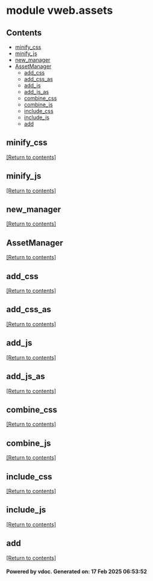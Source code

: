 # module vweb.assets


## Contents
- [minify_css](#minify_css)
- [minify_js](#minify_js)
- [new_manager](#new_manager)
- [AssetManager](#AssetManager)
  - [add_css](#add_css)
  - [add_css_as](#add_css_as)
  - [add_js](#add_js)
  - [add_js_as](#add_js_as)
  - [combine_css](#combine_css)
  - [combine_js](#combine_js)
  - [include_css](#include_css)
  - [include_js](#include_js)
  - [add](#add)

## minify_css
[[Return to contents]](#Contents)

## minify_js
[[Return to contents]](#Contents)

## new_manager
[[Return to contents]](#Contents)

## AssetManager
[[Return to contents]](#Contents)

## add_css
[[Return to contents]](#Contents)

## add_css_as
[[Return to contents]](#Contents)

## add_js
[[Return to contents]](#Contents)

## add_js_as
[[Return to contents]](#Contents)

## combine_css
[[Return to contents]](#Contents)

## combine_js
[[Return to contents]](#Contents)

## include_css
[[Return to contents]](#Contents)

## include_js
[[Return to contents]](#Contents)

## add
[[Return to contents]](#Contents)

#### Powered by vdoc. Generated on: 17 Feb 2025 06:53:52
